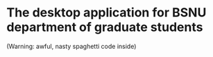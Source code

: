 # The desktop  application for BSNU department of graduate students

(Warning: awful, nasty spaghetti code inside)
